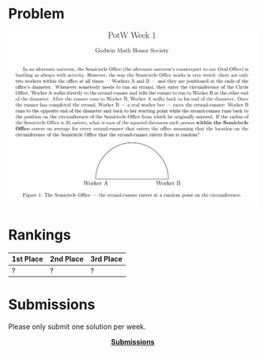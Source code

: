 # Problem
<p align="center"><img src="https://github.com/GodwinMHS/godwinmhs.github.io/blob/main/images/w1p.jpg"/></p>

# Rankings

|**1st Place**|**2nd Place**|**3rd Place**|
|----|----|----|
|?|?|?|

# Submissions
Please only submit one solution per week.

<p align="center"><a href="https://forms.gle/1UmZAQvv5KqVQLSR9"><b>Submissions</b></a></p>
